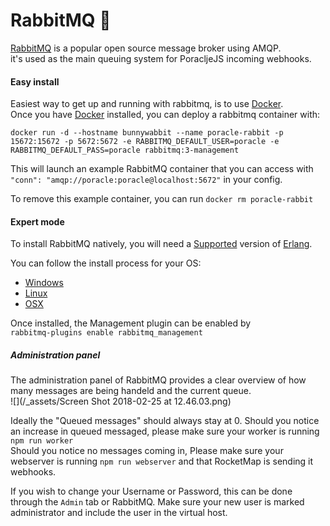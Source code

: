 # RabbitMQ 🐰

[RabbitMQ](http://www.rabbitmq.com/) is a popular open source message broker using AMQP.  
it's used as the main queuing system for PoracljeJS incoming webhooks.  

#### Easy install

Easiest way to get up and running with rabbitmq, is to use [Docker](https://www.docker.com/get-docker).  
Once you have [Docker](https://www.docker.com/get-docker) installed, you can deploy a rabbitmq container with:  
```
docker run -d --hostname bunnywabbit --name poracle-rabbit -p 15672:15672 -p 5672:5672 -e RABBITMQ_DEFAULT_USER=poracle -e RABBITMQ_DEFAULT_PASS=poracle rabbitmq:3-management
```

This will launch an example RabbitMQ container that you can access with  
 `"conn": "amqp://poracle:poracle@localhost:5672"` in your config.  

To remove this example container, you can run `docker rm poracle-rabbit`

#### Expert mode

To install RabbitMQ natively, you will need a [Supported](http://www.rabbitmq.com/which-erlang.html) version of [Erlang](http://www.erlang.org/).  

You can follow the install process for your OS:  

- [Windows](http://www.rabbitmq.com/install-windows.html)
- [Linux](http://www.rabbitmq.com/install-debian.html)
- [OSX](http://www.rabbitmq.com/install-standalone-mac.html)

Once installed, the Management plugin can be enabled by   
`rabbitmq-plugins enable rabbitmq_management`

##### Administration panel

The administration panel of RabbitMQ provides  a clear overview of how many messages are being handeld and the current queue.   
![](/_assets/Screen Shot 2018-02-25 at 12.46.03.png)  

Ideally the "Queued messages" should always stay at 0. Should you notice an increase in queued messaged, please make sure your worker is running `npm run worker`  
Should you notice no messages coming in, Please make sure your webserver is running `npm run webserver` and that RocketMap is sending it webhooks.

If you wish to change your Username or Password, this can be done through the `Admin` tab or RabbitMQ. Make sure your new user is marked administrator and include the user in the virtual host.  

